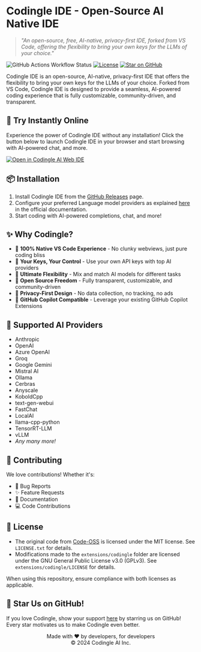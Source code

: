 # Codingle IDE - Open-Source AI Native IDE

> _"An open-source, free, AI-native, privacy-first IDE, forked from VS Code, offering the flexibility to bring your own keys for the LLMs of your choice."_

![GitHub Actions Workflow Status](https://img.shields.io/github/actions/workflow/status/codingle-ai/codingle-ide/product-stable-build.yml)
[![License](https://img.shields.io/badge/license-GNU%20GPLv3-blue.svg)](LICENSE)
[![Star on GitHub](https://img.shields.io/github/stars/codingle-ai/codingle-ide?style=social)](https://github.com/codingle-ai/codingle-ide)

Codingle IDE is an open-source, AI-native, privacy-first IDE that offers the flexibility to bring your own keys for the LLMs of your choice. Forked from VS Code, Codingle IDE is designed to provide a seamless, AI-powered coding experience that is fully customizable, community-driven, and transparent.

## 🚀 Try Instantly Online

Experience the power of Codingle IDE without any installation! Click the button below to launch Codingle IDE in your browser and start browsing with AI-powered chat, and more.

[![Open in Codingle AI Web IDE](https://badges.codingle.ai/open-in-web-ide.svg)](https://codingle.ai/web-ide-redirect?provider=github&owner=codingle-ai&repo=codingle-ide&branch=main)

## 📦 Installation

1. Install Codingle IDE from the [GitHub Releases](https://github.com/codingle-ai/codingle-ide/releases/latest) page.
2. Configure your preferred Language model providers as explained [here](https://codingle.ai/configuration/chat.html) in the official documentation.
3. Start coding with AI-powered completions, chat, and more!

## ✨ Why Codingle?

- 🎯 **100% Native VS Code Experience** - No clunky webviews, just pure coding bliss
- 🔑 **Your Keys, Your Control** - Use your own API keys with top AI providers
- 🎨 **Ultimate Flexibility** - Mix and match AI models for different tasks
- 🌟 **Open Source Freedom** - Fully transparent, customizable, and community-driven
- 🚀 **Privacy-First Design** - No data collection, no tracking, no ads
- 💎 **GitHub Copilot Compatible** - Leverage your existing GitHub Copilot Extensions

## 🎯 Supported AI Providers

- Anthropic
- OpenAI
- Azure OpenAI
- Groq
- Google Gemini
- Mistral AI
- Ollama
- Cerbras
- Anyscale
- KoboldCpp
- text-gen-webui
- FastChat
- LocalAI
- llama-cpp-python
- TensorRT-LLM
- vLLM
- _Any many more!_

## 🤝 Contributing

We love contributions! Whether it's:

- 🐛 Bug Reports
- ✨ Feature Requests
- 📝 Documentation
- 💻 Code Contributions

## 📜 License

- The original code from [Code-OSS](https://github.com/microsoft/vscode) is licensed under the MIT license. See `LICENSE.txt` for details.
- Modifications made to the `extensions/codingle` folder are licensed under the GNU General Public License v3.0 (GPLv3). See `extensions/codingle/LICENSE` for details.

When using this repository, ensure compliance with both licenses as applicable.

## 🌟 Star Us on GitHub!

If you love Codingle, show your support [here](https://github.com/codingle-ai/codingle-ide) by starring us on GitHub! Every star motivates us to make Codingle even better.

<p align="center">
Made with ❤️ by developers, for developers
<br>
© 2024 Codingle AI Inc.
</p>
